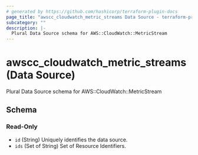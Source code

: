 ```yaml
---
# generated by https://github.com/hashicorp/terraform-plugin-docs
page_title: "awscc_cloudwatch_metric_streams Data Source - terraform-provider-awscc"
subcategory: ""
description: |-
  Plural Data Source schema for AWS::CloudWatch::MetricStream
---
```


# awscc_cloudwatch_metric_streams (Data Source)

Plural Data Source schema for AWS::CloudWatch::MetricStream



<!-- schema generated by tfplugindocs -->
## Schema

### Read-Only

- `id` (String) Uniquely identifies the data source.
- `ids` (Set of String) Set of Resource Identifiers.


